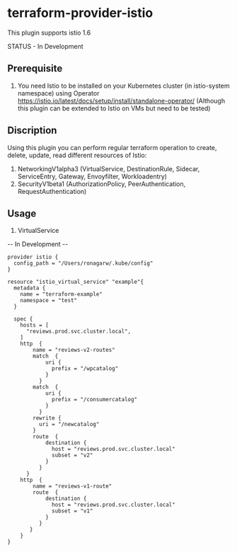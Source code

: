 # terraform-provider-istio

This plugin supports istio 1.6

STATUS - In Development

## Prerequisite
1. You need Istio to be installed on your Kubernetes cluster (in istio-system namespace) using Operator https://istio.io/latest/docs/setup/install/standalone-operator/ (Although this plugin can be extended to Istio on VMs but need to be tested)

## Discription
Using this plugin you can perform regular terraform operation to create, delete, update, read different resources of Istio:
1. NetworkingV1alpha3 (VirtualService, DestinationRule, Sidecar, ServiceEntry, Gateway, Envoyfilter, Workloadentry)
2. SecurityV1beta1 (AuthorizationPolicy, PeerAuthentication, RequestAuthentication)

## Usage

1. VirtualService

-- In Development --

```hcl
provider istio {
  config_path = "/Users/ronagarw/.kube/config"
}

resource "istio_virtual_service" "example"{
  metadata {
    name = "terraform-example"
    namespace = "test"
  }

  spec {
    hosts = [
      "reviews.prod.svc.cluster.local",
    ]
    http  {
        name = "reviews-v2-routes"
        match  {
            uri {
              prefix = "/wpcatalog"
            }
          }
        match  {
            uri {
              prefix = "/consumercatalog"
            }
          }
        rewrite {
          uri = "/newcatalog"
        }
        route  {
            destination {
              host = "reviews.prod.svc.cluster.local"
              subset = "v2"
            }
          }
      }
    http  {
        name = "reviews-v1-route"
        route  {
            destination {
              host = "reviews.prod.svc.cluster.local"
              subset = "v1"
            }
          }
       }
    }
}
```

